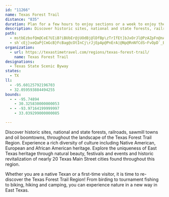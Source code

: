 ```yaml
---
id: "11266"
name: Texas Forest Trail
distance: "835"
duration: Plan for a few hours to enjoy sections or a week to enjoy the region.
description: Discover historic sites, national and state forests, railroads, sawmill towns and oil boomtowns, throughout the landscape of the Texas Forest Trail Region.
path:
  - mstbEzbofQm@CeE?UIiB?iBUbEr@jUOdBj@lDfBp\zTrIfEt]bJxOrJl@PzAZpFn@nAXbBbAjNzLxAt@lATnCEzKs@fEXbYxCl@A~B_@vAs@~BeChDsEv@s@dBeAx@YhASnLY~BLbBd@tRhJzAf@dEbA~BRdIXdF\~ABxDOht@sMxBu@fDkB`ZeVhMyJ|BgApBk@vK{B~GqAhAKdBDbCXtLxBdFX~i@kAr@BpRbHjB|AtAxBjPf^z@vAnAdAlAl@`A^`Hn@pC|@~P|GfBhAhAdAnHfIlAh@x@Rt@DrHMtHXlKrDtDv@pFlBnB`@hHj@rAXvB~@t@f@`BjCjB`GdAdCdE`FbBdDnAnAlE`DxF|Gl[t`@`IxGdNlHbLzGvC|A~Al@jBZxAHbV?vCInBYp@Sje@}XxCmAnC_@vCEzCRlSvB`DRhISvHd@lB@vAYxAq@nOgJ~FgCdCg@zGs@zJy@dWIlIbAhCFnj@K|P~A~DJ`ISnGg@hE}@pPuGnKqEhGgBxAS|BMlM?NbKe@pa@x@d\FnESjF_DjWU~BCjCBfCt@bN`@lLNvSB|]CfCOjBg@hDm@dCq@jBqMjWg@zAi@bC[zByE~aA?pEJrFtApTGlF]nDa@rBoMjc@iAlH_AtIQrFBfEjH~mA`@tOXd\f@tDnDrMt@lENrEW`IkDv_@CrAhFwAtNuHnXiRhF_Evs@eg@~CiC|RuSdj@gf@|D_DvA{@xAy@`IeDrc@gPfFaCr]}QpCeAlD}@jj@gIxD}@pEkBnE_Dl]i\vAgArEoCfCoAjCaArk@wPxEwB~@m@vDmDl\e^pIyIjMcLbLiJdNeIrf@y]|@e@tDsAjDw@~YuDlFkBnEsCzBsB~CsFbAaCfIwV~ByFbh@geAV}@SaAg@eAcDa@uC_A}Ay@gEkEyAmC_@gAeJkh@aByXiAaVWcDo@wDnW{Af\?~CEjDsAdIk@`@D~E_EpAi@vGQrED~P_CbCgBjCwCj^_^xA_AxAm@bOuD~BwA|AyA|DeGzk@y~@xDaEpq@_f@vb@cZfp@{d@nBqA~FuBfCi@dE[tm@s@jb@YjLX`bArDdORlKMxT}AzLY~Es@tp@aSbJgCfCg@pEk@rj@a@hI_@v`@_D`t@gGzQaCzS_C|A_@`C}@nAo@|BqBpCgEhc@kxApKcZvJ}_@BaC_@wB_Ywq@m@wBa@}BQcE@yv@YsCiCaISkCBuCrF}hA|Fs^|Eyd@^sGFoCEgKgAkl@W}Cm@yCwB_IiIqZg@mAo@qAeDaFeWa_@gCqEkI}UiA_Ga@sD[cFiDam@r[y`@~MwQlHeIpMaOvCaMdMgV~SwTrNmXj]od@lN_Qvi@{R`YcTf`@yr@rh@kV`U{O`c@x@l~@oIbx@mn@~LuKxXgMVecAhYacA_@ym@bAw]zN{HiAuSqCqGQgm@lN}R|f@eJqCc\~@ga@ePqXwGoR_BcYsFdAmReSkt@m_@yb@wU}\eP{U}TbI_YhHiU|Iq]^qEoIq\wAkp@~AgRtDoRhGgWwN{LmDuF~CqNnAwn@{CwKtFsW^eUrVaOzHmVhFyGtH}IvEo@dJkOzJxA~SpEnp@`jAja@p`@tN`EVaApDWtCCtCZhB\`VxLrKtEfYwW`zAcsA~CaDp@c@fmBseB~AmA|FkDn|@ec@fC_A|hAij@|`Aee@dGaD`C_BfXwSvImI~EyG|V{b@?K`Zqf@l@sAp[ci@zNcTzc@an@~FgJje@q~@hBkCl@m@`EyCrBkB~Da@tXaF\ShEcAnR{CdUyEd@Uz@QdGe@X`Eh@`CpB|G~BnExQzUbM~QnKlNrHbLzJxL~g@`s@`NbSdEfFfFhH|n@bz@fBdDtAlEt@pPjCh{@Z`Hl@lHzOllAnc@viDtm@lvErNliApNdeAfIzp@dLxnAxBhMlLfi@jAbPl@bLrKneBr@bJ|QrqCj@lEpCtKpJh^lMdd@jQto@hE|NhKja@\dELvJUlSq@zeA?zNSbKkBnVKfJh@pTwAfVsAtNmA~OcBrJgFzRKzFUd^Bh]l{@b@bLxBrPhDb[nGzKpDjsBnj@r^lLxEfAhExA`ClAjP`KxHfFbQrKvEfAbCPbcAyCdLMpBHdN~A~^jF~KhA~w@dKhF`@l[dBtCDliAfFnJ`@lFBfDe@vGsBnJmDbMuDlE}@v\yCd{@mG~De@tG{A`Bm@fGyCbAq@pYkThJsGvKuIdOuPnB}A~GiDnCs@lEq@rP{BpNyBvL_D|CkArGmChTqKfCiAlIsCnVuL|hBk~@fEsAlCe@fQoAxNq@fFe@`B[pDqAdFyBdX}MjXsOvf@}\hEgCnDuAvEeAhsC__@fN_B|s@_KfNmAzDg@jp@mJ`ZyDlGeAlLsApEO`^lAdp@lDtq@zCj\lAzzAxHbN~@tGDpHcAdEaAnIiE|d@aZvCsBzCaBnXiK`JqDzBkAlKwIhRmQjH}HvCkEvCoG`M}b@bCiGjDgGtAeB`DgD~RgR~WeV|DeDfLuKxI{IhJoKdVwWtNgPjAqAfBeAtAa@|FSrd@Wp\?`JUz`@aF~FQbVt@hqB|HVKt@@bHd@hi@vBnUBhdAa@hDJ|C`@|FdBdCfArAx@~FjFvXja@lSjYtEhGrFpFbIzFzJhFxBvA~g@l]pTzO~U~OzaApu@~NnLnI`GfRfQj}Bd|Br`@z`@pM~L|V|\fl@jy@f`@bi@bc@pm@lAdCbB~EnGp[|@nDjAdDpC`FvwBrxCv\f]xItJ`StRdEpCfExBnMfFf_@vMpNrFre@bQtE|CjC`CbBrBbA`Bfa@xr@tCnG^f@`@VQdD?bSNfd@?|^FxAl@xCnArChIbM`DdErCnFrAlEVrBn@~IjAfHx@lEPTV~ALxAFrC?jEGvCWvB_@fIAzMlAz`@~@fKvDnPxF|T~KzZhDrGnQxZna@`u@dBCfCL`Dp@`CjAtNnI`K`DzHlElKlHnJrJvCtD`HjLlP~VjCzCrBrChBlD`@dAtBpHrD|OdDhSnAzJj@rCnArDzCrF~FbJpRda@jFrHbCzC|MlL`ElEpJ`J`DpBhf@xWlEpCtFzGrYbs@jCrE`EhEnPdNzStI`HfDnGjDdDrCnB|CpA|DdAtJx@dF`CjHnBjE`IhObDlFbCzE`BfEpHnYpAjDdClF|GpMj@~AfBzJl@dCfItPvKvS`FlIzFvIh@nAlDnLzA`EfOjf@d@bA|AhCtAtAzCfB`NdDhNdBnDRnb@_@rC?|BJ`E~@vXzHnAVtCLdKQzBLrCd@bLfD`JpBzEV|]BxE|@dEfBtM~HfpCb_BjPvJ`ExBrCfAlB\bBJhuBlAxICPsDBgG]eYBgC~BwUNm@zA}BxAeAdEaBtFeErAsAxAoBdFmItCgDlBgBzBwA~UiLjDeCnEoF|EsH~@eArA_AlFeCfDoCfAyA~G{KnFaHrDwDzCaBfE_AfSaBvGKdASh@Wz@o@`IaMp@k@jAe@jD_@fJgCvA_A|AsAbDqDrGcJzGiMh@eC`@uDb@qBb@eAnCuCtEeDdNiHtu@{Z~AY|IRnIGvDY|GeApEmArDsAzEwCfCwBf@OXAbDl@dEXdFA~BQ`Em@x_@kCpAAlALlJ`DbBVxKRhZQfCJ~Q~CxDlAlN`IzBf@jBA|D_@lB_@tBe@jHgC`AQdOB`DKjBQtLmD~Au@|LgMj@_@zA]~JMjB?pAXzFrEnBrA~BjA~CfAxE`AbKnA|FTd^DzCMlFk@jKAnX`AvC^hDr@~@\|C`CxHfEpGlFr@RnKa@hEq@~N{CrWwE`Aa@nAmA~@_@xQEkBsI[{DGoXHiHX_GjEmg@zDq`@~Dg^fBoQrGqi@`Fgf@`A{FfBoHvCyIvXim@rVmh@dBiEjJ_Z`W}u@|EiQlDiN|Lyg@tb@qeBrCoMxCoLvAqG~FkSrDiN`DyMtUe~@xGyXvYkjArAsHl@_Fb@wFP_FDmIw@eaBZgKh@_G|@iGnAmG`CaIzAgEjAeC`LcSrLaRh\ck@fDgH`AgClX}x@}M{HgCaD_GkNi@aImT{pAgLaz@}OpCwKzBsPrCyjArTcSzEwd@nL_FdA_YhHyLdCwMpBuGTwFB{H]kFk@ex@ePwFmAoJqCaj@oLqKyAyHAiF`@kGdAiWlFqp@hPqThGgZ~GsA{HoBmCkAmAgA}B}@mDyAuKyA{Gky@kfC]_B_BkE_Q_a@qN_[wGuKqBuDgGgJmSaWuL}OiXyf@}EsFqLuLeG{D{g@iY{h@kYuDeB_VoJoCwAuByAsJ}Gq\iWqHqGaNkKob@e[y_@uYgG{EyMyMqFcF}IkHmEaE{KmH}FgFuB{AgFiCwGaBuCYwh@mDFoOYmH{AcLuLqy@oCaTMgBMeEHsFTeCjA}JRcBTwC`@kCd@sFPcH\aG|B{X~@uPHaF?uSQiFy@mIiA{E_CwGyMe[}AaCcC{CwKyJ{DgEaIsKmDsFaAgBqAgDiBoHsBaSu@mFk@{CaA}DqA{DsBsFeB{DqUgb@mB}E{BiH{XklA_Lmh@yIa`@ma@kkBaHe^aByJqAuKa@cC}O}{@m@yFqFk|@{E_h@gEga@wDqa@WsEA{Dp@}UHsKA_FQuJc@uJ_BaYGaH@am@O_NYyh@UsNeAghBOsFaAgIgBsGyNy_@iAgCyBeDy@eAaAu@aD_BoFeB_b@gOcEiA}IyA}Q}AkC[kAWqCy@_FyBqI{Ey@w@i@iA[?YXKxBk@nD{@vBcBzBwAdA}Ax@kUlKeDtBqU|YqBrC}@~BgHx_@}@rDcArCcVj_@mHfPoTtg@}F|Lij@jdA_Qb[oBdCw@r@aDnB{t@ha@{G~BmWfHsFz@uFJsFYyBe@qjAwZgFmAaD]eDGiELe_A`LqFj@aCJeBE}Em@aC}@cKgFy@[sCe@yAEwBD{KxA_MDkCIqASyBy@aBkAs@u@eEkG{A_BgDmBw\gKq\qI{Ei@yHOeHE_Mi@cYm@mEUuDEmDNyCv@_C~@{BrAoBzAmBbCaAlBaAhC_Kdg@}FhXwKxk@sCvMuFpYeA|C{AzCw@jAsAtAmA`AsCbBgGlBySr@uVPiCIiHNuGd@wNtBqEX}HGoGq@gRoCcE~[wAtNS^aANI{Ck@gFkB_JmDuJgDcHoC_F{HoKuEuEwBqBmN{KoC_CyCyCaCuCkCyDoCyEwByEgBaFeCgJkSeeAwGg\mA_EgAsCcEgHwDgEwAmAyHyEcDsAuDeAyPkCcK{Cap@eYot@}Y}A}@eGcFyBqCwA_CoAgCuAcEw^krAgl@}vBkBuHaAsFq@_Gq@oKKaGVq\S_Iy@aK}OqbA}C_T_@gFMkHAsCXoM~GygAnAcKr@sCfAsCnP}Y`Ygh@l^io@pDkFhGmGlRiOx~BcdBtdAqv@vO{LvSoOjRaNrCaBxbAwe@PUpIsFrBwB~AsBnBcDhC_GzA_Gf@oDz[oxC~@uJr@eF|@{DxB_GpDiGbPiTrPcVfQiUe@QqK_AkD{@gF}DeN}KwAyAcAs@{As@iLeDuLuC}Ak@cLwCi@UaP}DeQ{EoZyHmJ}EiTgMsEaB}AI_a@lEkH|BeHlB}BDmAEqB]sDAwV~@iBR}Bf@gH|DaAr@um@th@sSrKcLrF{H`DkOrDaXzFsT`EmEfBgTdMyd@dVyWlMiEfCqBr@}GdAwf@EeCx@iL`GcH~DcFxBoE`AcGr@mWvB{Dt@qa@~M}OtFsI`CaIbA}Ct@aBpAgQtIaBd@_FMs^kBwWsBwTgE_H]qNPyOA}L_AoGy@qR}DiCIqHTyQdAwi@lDwE?oCkAkCoCuEgG{GuKaCeGcAmHw@mJU}Gu@i}@k@aC{FuQq@eD}Eg_@eAsL_C}[_@{\HwCTeBXoAxEuMtFeNdAuDNqACkQa@sp@UcPUuBo@iCyEwKwFiLoKuMyA_DgBsGsB{KuB{E_BwCmDuEm@{AyCqLqJwX_@{AyNw[aAgFs@gHMmEGaLa@uFQcAuDuMyAwGyJkh@oEoQcEoUoEqSSoNsBmm@SaL@gDL_BfCiHxEei@NaDBoHAyNQ{C_DgYUoA_@s@eDqEm@yBi@{CiB{O_A}U?oNDuD@mItU~@zP_AjHZxEp@xExAxBdAhC{HjA_BdDqB|AaBTm@fB}BjDuGf@eBR{ALsEFwh@V}E~AiUZkBCg@JyApHsKf]mTdPcAjCeU`GoK~E_JlH}OhIcLhHqJnZix@nGgt@lFcNnLa^pD{Ud@cReCgV~Bsp@dDkSpDuNl_@y[rXm\vK}I[iHiHiFeJaTmLa[eIaKw@sPDyDhDuRoKu@qc@{EoRaNwJmLsQiJqKcCcXoKmCC{LcL_G_EaN}FiGoJcJsc@{BiO[wS{JcY`[sA`M^lIoChFcIfCsG`GiF~Gy@j]eA~H}MvGy@`OdBzLeBrO}ArInDnPr@zHcAlSiJqLnBlTyGjINzIyFzLtAfd@}t@lEh@pIxEdD|It@~Gj\xFvExB~BxEe@|DgBlUtChe@zBrRdHBrN}Gr\~@zV^jNy@zKj\~AlFpA[hDkI~LhArQ|HrHdAhMfGx^rFhQm@CvGrX`^rQ|FpQlIxYbErNxGh\NrC~Af{@pG|NSrQy@n`@|EvR`JrU~Bje@mExK_@vKhBrWdAng@iF|ScFlBiBlHyIr^wGhHoChChBzGiBvI_@vGwBk@sUOoPu@w_@k@gTEoGl@sIr@wGzMocA~@oJBmEIcJw@{IqB}Hcc@ctAcFyJoEuFgSuOcbBwrAeE_GcByDwGoRmJkW{@gC{@mF]mDCgFRkG?uJcEq[]oIGir@iBu]m@aH}Ec|@B}MjJu`DDsEKkJg@kJqCq^aBwLsBkKoHeXuDcO}AoHa_@ykC}NewCwGctAc@mKqAqOcO}~@gAkF{ZamA}AiIaAyHOgB_@_KSkzAk]CoAHuE`BaN~HwH`FuItEcCpBy@rAs@lBi@zC]dFi@fE_@~Ag@rAk@r@_CxBoAv@aA`@eFl@mG\oXtAmHj@{|AtIaXbAoF@oFQwj@oDcE]gPgBw]aCuTmByFY{f@sD{TyBgf@sDaG?uj@`I_S`DcLxAiFPiCKkCg@oCs@kg@oOiEo@yOO_~@eB}~@sB_EDoCT_@oDYkGi@oGg@mPJcCjCeLf@uDxAaGbAeBxEmEjCsDf@mAr@yDf@_BvGgNJa@L{BOqC_N{w@[cAsGuMy@eCEcAf@iMD_DSuM^oCh@yBjX{k@~Dq]~B{t@X{ENyAV}@xF}LfEoIbOq^nAsDjA{Hf@sAtEmGjCkGnZqx@r@uFb@_FVuEJyFVgB|@yChM__@vCcF~KwP~CgKxCaLpBoGbAwBxFiIvAeDV{AHmAKcAyAcJaIw^}@sCs@yBy@iAyHgIqDmFcEaJu@qCOyAa@{MLmBVaAd@eAlEmIh@mAf@sB^yB~BcSp@eHn@{Dd@yAp@gAbKsHlGoHhEqG~BiD~EmJ`MwX`@s@r@i@x@a@xL_A|Ba@xDqAZSfA{_@Voe@{MaSrFu`Akk@bL_LyAc]iAu@pRgk@BwMuG{JdDoLoEa`@c@}[iEcPc]kKa@}K_F{IhCoQmA{[NwHcD_p@nBuB|RaKbIsTxNmPmFgF|Kwb@fUod@uYsUhPsTxNuVbGiPrPeDlUaZvVuKgAcRgDiYfN}S}KbBm~ArHmhClCoaCeDcLyg@gj@scAcaAi{AoRcaAmk@af@cSkCuAmEeB}IyE}DyCwDyEkB}CyE}KqXil@}C{ImAqCkHySgCeGyaAmjCkIoS_DmJ{A{GwHg^iBgOMyD?gHhBccAIuDa@gC]kAcBaEcDmGwGoNcAgCYkBaJyfBFaCd@gEnJ}f@z@oF^yDDeEIgEgA{GoAsE_CoGkDyHaDkE_DoDqEgEuB{CgAoCw@wCSkC?sFNyBbAiEnBwDpMgP`DiDpOoNxCmDn@eCZ{BFkBQeCg@_C{DcLkA{GSyDCeCByFiXdAmN}EsHeLsKiDaVeAmUoKo[sGkO_B_K{DcEyDuYce@qn@oaA_X{a@{R{b@}GyR{CuIeLoLeJRau@PyKAy\T{Q?iBI}Dq@eEyAiEsB{P{KuHsE_LuH_ToMw_@}Vq]sTyC{BqMmIyEuB}IqAaw@?wORkDVcFr@mbBb\wStEaCx@qGtCw~@pj@iEzBwCdA}E~@mET_FMuu@{Dao@sC_YeBkXgAaBDcGf@m[dDuOlAoEj@CjZ]pX_@nMyNv`BGrDZ|X\~g@xAliBBjSGrEKpFqApS}OhvCm@~EwAxFiGhSkd@lrAaG|QqJdYi@zB_@vCWxCA`FbC`pBUfCcA~D}@lBeApAyBhBeCjAkU`MaBfBmAdBsA`C{@xBkJj^yAdHyAxEUnBKjB@zAdEb[pBlo@FzESlFk]haEwVtyC_@lDiAdGob@dwBmSlo@sa@fvAwPpt@i@`ECdDh@|`AvYhPpAjA~n@r^r|@lh@fh@l`@~gA`p@jHfEvPlHhA^jIjEhGzBnGlCrFjCjLhG|RdM|jA~q@jEvBvPnJd]nSbRhKhuAby@nq@j`@vA~@vCfCjCxC|`ArkA`DjEdCzEn@fBd@`BlA~G\`EhAb_@v@|RdAxHxAzEnAzCfPh[|FvLhmAz`CxS|a@fEbI`D`HzKnSjDlHz@xCr@rDn@tEBpAeI~SaAvEIbC?xD`@|T@fLgExA}KxAyOjCo\zEyFdAmErA}\vRgS`MaGfEsF`FqAxAiDzEuBbDwCtFycBb_El@^hAVlRE|DF|@Px@j@x@`A~@jBNrBFpRTfPn@xB~AnAbCVx`@EvOLlB^`JlDzAbBf@lC`@bHGjCJxAdArFZhCCnC}@jLCtHpA~b@\~FlBfm@nBtr@N~a@Bn{@j@djDPlDh@~CtBhGrBrDpA`EdAfGFjBC`HgBr_AWlRHfHlS||CxAfUXzFPhBrBfJ|Ork@lOdk@hZ`mAj@fDZlDJjDKvs@FrE\xDvB|LNdECjVQ~d@KfC_@jD?hCHbAx@xCbDnIlCtIjGbUVdBWnTKhBq@pBoDjDqA|Ao\xo@aInPSz@i@xDaAhPwHfm@S~BAdCz@r[j@d^CvEc@lIXrCvExS\dAbBfB`LdKpA`B`IrPf@lCJnDHzRMxDu@zBcCjE{^ho@qAxAeAd@}h@bRqVlIaA~@_@x@UfB`@tJtChUfArFtAzF|EfOPtBGpBsF`i@o@~EMtC[l]]fTk@xAeAz@{@\eHrAa@VOr@yMs@oQu@uNaAoC[gJqBqa@oNqD_AsKaBcr@gHccAgPgGuAsC}@yFeC}GsDe|Ay}@oFoDyQkNiEyCa~Aq_AuJkF{OwGiIoE_gAso@}a@eVyFqBkCe@sp@qHoXoDaEs@gf@}FoGc@kDPkGr@qAAaIpA}PfB_Jl@sOIw\o@}EoCgK_H{EyAcFgA}M_IwMkMaUuPeIyAmJMsJzBoVhG_CuHoJ_h@_Jkd@e@uD{A_JyC}LwCyMsCcKkCmHmD_LcDqMw@yBqBiIa@sBk@kGGkCJ}JTaCvAqHNSzTonA|@mIpDej@nDwl@`AaMtAoU|GecAdFky@lWo~DL}EQcIi@yEyBcKq[kqAmd@olBqEiQgCyGw]qx@yDuLgi@{yBeKqa@yAuGcBoKm@gLAgGyBwxAeCo|C_@so@M_Hi@}KOqGAeIPsN~@__@?{J{Ao^eAkQeAmQ{Cs_@_@}M]uq@w@whAyCsvDmBs]uQ{uCgDao@sAcTiBs\cAyNgAqToEur@eD_e@y@sH{HskA]{Dq@{Ew@mEe@gDuAmHuDaV]mEImE?iLFg@NsR@uJ_SucDwBm[_C_b@{Cyc@{AmjC}Bc`@y@oRJwTd@wPGi@RaIFuGRkCbAge@J_Je@qEo@yBo@wA}A{BsO{JiFkFiEuFyA_CgMwW}EuGoPaSoGgKoRsb@yCsIeCsDsEaDmZuNmTmEwMaC}\sBeGeB{BqA}DcDqKoLeHqH{OiLoQuHmYyMoIyCqIiFgMmJcDaB_QkFeF{@mDLmIlAuEdAsH`AcTpDeEP{SXwGo@iDgAeG{DqByAcGsG_IoGaDyB{CqAqD{@_IiCcFoAgF_@_Ne@qJy@a[aG{^kGaBSkWeB{Ki@}Be@eE_B_CsAuTuR_P{McTeO{V{Ic[kPqBcCOqEn@eJqHeO}[kFsDv\wJdGiDhRGz]`B~RNrCB`EmIbpBw@dRI`EFlFxArX?lVJnIn@nNzA|VP~@tB|SbBlJ~Pdx@zUpfAvAbIdApJlDzf@hIpd@hDpWlDb^`AnGxAxGfHjWdFbLtBxDdGnOtRln@`Lth@bAfG`NnqAjDb^V`BLjH[nJ_AlPq@vQd@bOtDll@xBtRj@|H?~dAO|YIjCQxA_DzQsBjNWrDGvCJnKClC[~Fy@xEuGl[{AzJmFpc@Q`L?fFNlC`AxEtLr_@fElN\zAx@tGNjEFnEG|AQdBoBpIkBlFiBjCsCfCwNtKuUtP_CzBeBjCeNx^_AbBoArAwB`BiBr@}V`H{BvAmBxAgLzL_CtEi@`B}A~GgIpb@aBhHeHd_@s@pGEfBJtJlBzgAFlNCtIs@bXSpBi@zB{AxDgH|PiO|_@cHtL_BtBuA|BqAfEi@lEwAx\I|ZMlEs@rEu@rBmJ`So\np@eBzGg@`HQrHiAvImBvFoE|FwG~HcFnH}HfP_CnFsYpl@qItOgDvGs@bB}CnLsG~ZaB~G}CvOW~B?r@BjAxQtcAbAvGh@zHd@tUI|H{Fla@qB|Jwf@lcB{CnJaA~Dc@lEy@nUm@fKyBjLaCrKWdBcAjP}BhUu@xKKrD@dBz@dUhCxf@RdCdGv\\bDNlGB`FQ`OIzAYnCk@fCiAhDmLzSsDfGeFxK}Qho@if@h_B}Kx_@eJj\{Kxc@oEjP_HzSyJpUkEzPkFzQyAtGsExOw@`EmAnEiBrIoFhTiC|LgAxBuB~CeEhJ?fFiPHkJbCjEJsLYgFdBaGh@a@?uNzCwFnDmF|BoWlO{MzIwIjGea@~`@{T~SyQvNiIpEk\vVi]`XkUrNmTpMkYfUuJfLsEpFqDxFeFfO{C~DUxS@jFRtMj@xeBEtTPhT_@~FqFjJcNfRo@l@uBp@aHfAgg@fFcj@xHoAZcBbAwAfBs@rAi@`C_C`SqBnSsB|T}Bf^iCnZKdAi@rBo@`B_AjBqTrZc@~@s[bd@mBbD}@vDMx@GbCl@tUFxFCfDSjCw@lDyLj^{AfGAtHBl@xBtL\~CNdB@fBQfBwBrKgCzPOr@mFpM}@bD_EdWq@xCsK|Z}ClJ}@lBmArBaDfEcF`IqDlIuBtC}@~@uIrF}RbN{CbCmDpDqN~Lc^dWgL~HyAx@}DfAmGPkAEyEs@cGyB{Dq@gN[oDSyMcDaAMwCMeELuI`B_M|C{GtBoB~@gDrCmEjEuDfE}BfBkF`CyCb@}PY_]HqAoNaAcCmA}AyImBgDqA{F}C}EyCyMmLkFyAuDs@kDYgIKmBa@mEwA}DkBeGaCcBa@qLScALkDlAeCxDgBtAiKpGqBl@cI`B}JjB_L~AgIYmDsAqAy@cCq@cM_BeAAoCNiFvA}NfGcAXmAJah@z@J`H}T\JnHeNXgNBgOfAmRJuAKoBm@{IkFcIcD{D}B{GaGcS_TyWc^uZ}_@wCmBsL}J_DqAcCSkGJmV@g^j@iNz@}p@jG_B@cg@yAkNo@uKTs[^kNu@qA?cEToOjCmLd@aEhAaEdBkEdAP`H[rKwBd\{AtRoE~]mArLiAbIKjCV|E`AvDt@nB|BxEpDzGxAvD`EhInClGn@pBp@tCh@jD^hEx@xMxEr{@`@bQx@jHv@xDbLza@~B`Jn@bDrVx}AbEtVnLzg@tDtRh\nxArGvZdRdz@`BrIhVzcAnGh[dD|N|ApJ`Eza@fChUgqA\av@h@oPAaAF}Ab@qAx@oAfBe@rAYdCAfD[|HYpBi@fBy@rAkAhAwAn@gADsdAJqBQgB_@aKcDcCIwMhBkA@kEQgGmAgBQ_BDyIv@oCC{Hu@gSx@aK_BoL_CkNsC_J_CwPoDuBy@kBeAm@a@qAwAoPqVmJuJgB}BmO}Yy@oB}@_Gi@aGm@uAw@cA}BaBkCsA}TyHeBy@uCkBmScKmAy@oCgD_A_BqAwCs@cCaEaSmBiFiA_CcBmC_JyI_CmCsAyBg@gAi@yAiAeFIuCH_AKsEKe@eJsZqBmF_ByDwB}CeA[k@G{B@aBWcLgGqQcMoTwLuTmMmHeFyY}Pcf@wSkQkEgH{AqDiAoEiCuP{K_f@qXYL]^vAzPJ`EQfFcArFsAxDmC`E}DfDu@d@cC~@{OnFwa@rOot@rWyI|B{G`AcE^eG^aP?iMKie@gAoYG{l@_@cCIkImBoCMmPJoWzA}{AdKg^nGw~B~c@yf@fFaF~@qFjAiqBtf@kW`H}R~F}DfBiR|JyE|BoDxBu[jPsBx@yBh@iDTuIJ{cAd@k|@Sku@e@mD_@gEeA}FaAch@^cSKgh@uDwXc@_Rg@iDWwGs@op@{Hc^gF_Ie@yDk@u{@kOcFeAiE_BcCe@eGUeBZaGa@od@RwGYuG_BiGwCuKwHo_@}Y_j@ee@aEeCyCmA}FsAqGa@eOQsFQaF[qYsCaN_BmV_AoKKePHsXUuMEmHa@klAuJiUyB{F_@_BEoBBgEZmDv@{`@|KmHjBwCd@iENuJJsi@\wCC}FmA}CsA_CkBgXcVyAoBmcAgxA{CuFeNq]sB_DgCmCwFyEmSqOia@qXuDqB}EsBa`@sMqBu@{ByAwAqA_QwQ_@_AEg@@kGZaOZ_[Hw\qQE}JUqGgAiFwBoNyJqC{BiCkC_CiDcAmD{AaEm@wBoJ}Xq@_BeBiDw@eAmCwCyAmAyDaC{HqCum@ePiH_B}B_Awk@cOkAQwCsAsB{AsBoB}Ye[aH}HyPeQiy@a|@oC_DsBqCgf@kr@{Uo]kxAi{B_I}Ns\_q@qKsT{BaEuEgK}FeJgEiEkLaJc@k@oPcN}J_ImAqAsYwU{\kYcBaCgDkGyAcEgDgLq@aA}Ay@kEwAoGeAsQyBH{COqCmCcRyBeTc@qFEwHXk`@I_Ee@_DqFwQi@wBuCySgCq[IuLKcBO{AsAgIi@yE?oDT_DlAk^FuFKu{@I]Q{\TsEx@eLJuCb@g`@MaM_GynCHeInB_b@BoGm@_KwBsSqAuPkI}z@qGct@oA_LoRouBg@eIGgCDuEXmEd@{Dr@qDdU}x@lBuF~@_Bv@mBtAqE`Kq^p@{CPaBHsC[_HgBeXE_EJgHIsBiEcn@}Dsn@cAsLoDe[wB}OoSkbBwCgXoBgZsAaM}Iuq@wBaRu@uE}BsIaIsX_A}EgAcKoDsg@yBcUiC{TwCe\UoFOyd@MqbBQaIu@gFmLwf@mHmYqDgOeBeFyTgb@qw@uwAiCgGiSar@mIcXeNae@o@{CYsCO}DhAmcAJ}XA{NSySH}\I{WHeZEk}@IyDgAqBkAmAgGMgFBwGqe@cAse@c@sFkAgGwAyEsIwV_AsFSaCOc^gDuf@cCcR_EuSiAmHm@aCyFq]eFe^eDaJkEmJmDuKiEcUcE{R_BaF}@yBi@gAmFgIsFaH{\qg@{LwSsP{T}K}H{XoTsE{F_Sus@wAsDiBkDeN_SmaBciCgAkB_Wuk@cDiG{JsIwJ{H{B{B}CcEcCmEoC{FqNi[qIeQyM}YaN}OgUsUuOqQgHmGg`Byy@{Ak@ac@iTyb@mSsGgD{K|CwUpNmHbEa[zCgC|e@oG|b@rH}XiXjpAm`@ffAmVnz@wMzd@mGfL{MfL{d@j^wA~JqKfJqNtb@gBvNPzQhj@ru@m`@rl@oTdS}n@pI{f@bj@cn@dr@kUjf@m]lz@|BdlA|@lhAsDxmAmIbOcj@pEqKhBmJ|Fk_@d`@ePvJbB^Ir|@KjC]pCo@hDqH|ZaOzp@gDlMeNxc@sB`G}DvN_AlEyAxIkEbZuBtL{Gdb@q@zF_A`EqCxIwCrFgLjV}@dBsAnBaBvBc]~[cErEqRhRaIzIwA`CiDfIu@rB}A|FcBtHcDtKiAlCaCnE_IdLmB`DyAlB}DzGowAneDwAxEqa@bnBeBdGaBxDudAtiByAdDoAjEqEjUuA`FcCpFwDtFiBlBaDdC_c@~XyC|AyBt@wBb@aRhCwE|AmBz@_VnPmEfCqFdBkw@zNuFrBgEjC_x@nh@wGtGye@lh@sCpC}B`BmE~BgDlAcDv@uN`CiBb@iBl@wEtCyStO}CfDmBfDsT|k@_AbBs@x@kAx@sEbBqEdAoh@vE_Kr@yVHqDX_D~@wAr@yAfA}W|WwCjB{Al@qBj@yCd@iCRcs@rEyFh@mCv@gCjAoT`MkBt@cBb@alAjKwEbA}EnB{BpAuC`CoDfEan@`~@uLvQ}DrFwA~AwKzIeB`BcCjCeO|QoAfAeDjBya@jSkEpAmq@bLiE~@wDbBgIbFyB`BwAnB_AfBmHhQo@tBqKhy@SrCExHNhu@N`Ou@xDqFf^m@pC{@`DaZ~~@yBnH_Q~i@{@~BuI|PyVvh@wAtDEx@iAtFYpFCfFL~BNbBxCzMlBdL~@hJTtEHdGI`NQxE{AhMy@zEu@fDcC~HyEtLsCzEeFdHoC`DkX|XeMnNqArBsCrFgAlC{AlEq@rCiMj|@qA`LsFx]_@rIOXi@~c@DpCXhDhBdIlCpJn@~Db@lGCpDmA|JeCzJwSp|@cGnViA~G]lDKlDAtDj@hbB@nMGhKmBvPuOpjAOxEyAx_AZrGv@rEzBfJnD|PxH~`@rHd_@j@rDDjDC|Ci@~KyBlp@UvLm@`y@_@ps@R~D^fEdAxD|AtDbh@t~@nDfHhI|LlC~CdD`DbPzPrw@|z@dEtFxAjCl@~AlA`E~@fEhIxh@`@lDTlE?lIo@d_@@lFpChn@z@zIl@xD|CjPxUrjAnL`m@d@vFr@lXrEpZzAbHtDhNwBk@uBWuC?_BVwIxBwTlGoDdBk_@~UsEdBkE~@zHdc@x@vGNvE?ze@RrETxBzLpv@j@bCr@zAlBtCpC|BfAj@rD`AGfBq@pe@uAzc@CjFPzI~@bMlDp^`@~Fb@vIXfI@~`@f@fS@`GeBvtAsAxt@BnEx@jD`AhCvErJvVp_@bBxCfA~CVlAb@xBz@|GfAvEjQ`i@|AhEvT~i@|IfUrBzCbBlAdPtFdBhApArA`AdBpCnIbAfCbBtGz@jEt@fHnHrjAdA`JjGla@d@jFLhHw@ba@OdPBdD|HpbAHhBCpBDXf@x@\?zT@jj@d@nDRpC|@|C~B`C`CnGrH|GzJnSb^~BzBpSfHdFxBtElCn@r@bClDdAdCjFpPnAlHHjA?`F}@zj@UvEi@bEsAxGwE`Te@tCUrD_@fp@DhHHzCxD~n@r@lN@`FEhF_@dJo@nGcEdX}EfZ}Gld@_LtdA}AlOKrBTxHZxD`Ej]d@tFbCfh@|@fOXzL~@bWNbNe@jZc@fLeAtK}Gfg@Db~@SdC}DbRyElXxg@~MlE~CfVdRhCjCrElH|EbJlIxNpBbClC|BrChBtBdArsAli@|HfDlHxDpGxEjJlGfGdCpw@pXhJzDpYjTtSlPpEtCnEvBfErAfDr@zK`Anh@nD|Fx@hF`BzNxG~Ah@bCvAxClClCnEt@|AbQ|ZrCtGhTb`AlCtGhD`Gb@j@xCrCzZhWvDbDxB~BdBxBtGtKrEfHbEjFhD`Dj{@nr@rBzBlIrM`LnRbBzDh@pBn@lDRlBbCfnAV`I`AfKrI|t@|@rEt@lCbBrElEzIfQv[dAfCbApEZtCl@bLz@dFlBxFnAzBbCrChBrAjFpCnb@~R~DvBzItDlBh@tE`AvGx@jGZfDHbUk@bGJ`HlAjRlFvUnQn\zSpJvIlFrE|CxBDle@xSDxAJ`Bd@~GbEnKpFpL`HvClAbDp@vXnB|G~@|XjF~p@zMzBfAfDrBvBlBdc@b[jIlGrYxSfCvAhCpB~^jVnCzA~CvAdFrAtBVfDLrVS`l@rAhbADxALrErApHrDrDjA`[`AfFv@zq@dQzg@zJzD~@vAJxE?bBS~_@aHbC]|CEnTj@xPLhf@`EjM|A`_Bx\x@LrCDnc@a@`MSfESbDYpKcBpj@cJb@WrDg@|Gc@z\gAjtAoDbb@kDvDe@nD{@xCmAfDkBlFyEv_@mb@z{@u|@lD{D|C{DhEmHtqA}eCfFiJbGmIjGsGbOsNlRoPxa@_Zja@oS~^gPdg@}Tnn@m[piAwNtj@_Jvl@qEr^oFx[uNfLcEpjAii@|r@s[ti@gW|x@ib@fq@s]x`@m[}KtL|ZsWlUsItq@}StXwRjYeTheAat@d^{_@`LcGl~@oZxVgRpWyRzPkHbYiDxFYn[rB`N~@hMiC~Rw_@xJqRtPgZfPi]HeVLsw@tEmBti@Yx^Ahi@N`p@]q@laA|HjCzEfAhBl@lD|AdBtAnNhT|Sp\zApB`B`BtEhEvAbArYdYlc@ra@|GfFnAn@zGpE`GlE@TdLlHbE`DfErEtb@li@lCrC|BxBjr@bk@`GjF|EtDbGnFpElFbBpCtf@|~@lCtDvCdDhDxClFzDbCpBrhAxx@xOtLnZhZbdBrdBvFdEfGxC`tAld@|JdEx`@nNpCrAxBrAp\bVlkAd|@b]vVb]tTlExBnDrClFnFpCvDtBlD~N|XxCfFrB~CbBlBvEnDfFrBbElAjq@~LpD^|EJ~TtDfGtAlC|@lCxA~AlA|BjCfClDlo@zoAtOdZlBjCtBxBpDfC`GfDxCjAtRrFtI`DtE~BzC`AbCt@_HwB
  - sh`cEj}xeQaP{CmGcB}FcBag@cOtInCj\rJjEpAp@PnErA|@Np@RnNfCdS~FvOpD`_BrWf\|Ftw@lM~aAbMdb@|FlbAlQfCn@pC~@~DzA~GdDd@PPF`@L^B`@BjEBHhLMvd@O`CO~BEbABOC\w@xDs@lEqBvIkNpo@mB|J{Kbx@Ub@i@`FaI~g@?d@Wt@_EnV_Lnv@cBfK{Kls@_A`Gq@dCc@bDwGhZsElYyI`x@uBtJ}BtGoG`NYDOjAgFfL|lArOaJ}A
organization:
  - url: https://texastimetravel.com/regions/texas-forest-trail/
    name: Texas Forest Trail
designations:
  - Texas State Scenic Byway
states:
  - TX
ll:
  - -95.60125792196703
  - 32.059593884494255
bounds:
  - - -95.74894
    - 30.325830000000053
  - - -93.97164199999997
    - 33.039299000000085

---
```


Discover historic sites, national and state forests, railroads, sawmill towns and oil boomtowns, throughout the landscape of the Texas Forest Trail Region. Experience a rich diversity of culture including Native American, European and African American heritage. Explore the uniqueness of East Texas heritage through natural beauty, festivals and events and historic revitalization of nearly 20 Texas Main Street cities found throughout this region.

Whether you are a native Texan or a first-time visitor, it is time to re-discover the Texas Forest Trail Region! From birding to tournament fishing to biking, hiking and camping, you can experience nature in a new way in East Texas.
